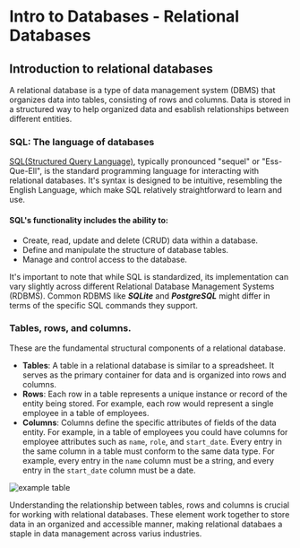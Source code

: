 # Intro to Databases - Relational Databases
## Introduction to relational databases
A relational database is a type of data management system (DBMS) that organizes data into tables, consisting of rows and columns. Data is stored in a structured way to help organized data and esablish relationships between different entities. 

### SQL: The language of databases
[SQL(Structured Query Language)](https://developer.mozilla.org/en-US/docs/Glossary/SQL), typically pronounced "sequel" or "Ess-Que-Ell", is the standard programming language for interacting with relational databases. It's syntax is designed to be intuitive, resembling the English Language, which make SQL relatively straightforward to learn and use. 

#### SQL's functionality includes the ability to:
* Create, read, update and delete (CRUD) data within a database.
* Define and manipulate the structure of database tables.
* Manage and control access to the database.

It's important to note that while SQL is standardized, its implementation can vary slightly across different Relational Database Management Systems (RDBMS). Common RDBMS like ***SQLite*** and ***PostgreSQL*** might differ in terms of the specific SQL commands they support. 

### Tables, rows, and columns.
These are the fundamental structural components of a relational database. 

* **Tables**: A table in a relational database is similar to a spreadsheet. It serves as the primary container for data and is organized into rows and columns.
* **Rows**: Each row in a table represents a unique instance or record of the entity being stored. For example, each row would represent a single employee in a table of employees.
* **Columns**: Columns define the specific attributes of fields of the data entity. For example, in a table of employees you could have columns for employee attributes such as `name`, `role`, and `start_date`. Every entry in the same column in a table must conform to the same data type. For example, every entry in the `name` column must be a string, and every entry in the `start_date` column must be a date.

![example table](https://pages.git.generalassemb.ly/modular-curriculum-all-courses/intro-to-databases/relational-databases/assets/table-diagram.png)

Understanding the relationship between tables, rows and columns is crucial for working with relational databases. These element work together to store data in an organized and accessible manner, making relational databaes a staple in data management across varius industries. 